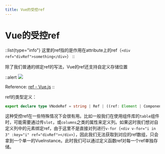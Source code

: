 ```yaml
---
title: Vue的受控ref
---
```


# Vue的受控ref

::list{type="info"}
这里的ref指的是作用在attribute上的ref（`<div ref="divRef">something</div>`）
::

除了我们普通的绑定ref的写法，Vue的ref还支持自定义存储位置

::alert
![](https://s2.loli.net/2023/03/28/vzM92iAWfc3ngye.png)

Reference: [ref - Vue.js](https://cn.vuejs.org/api/built-in-special-attributes.html#ref)
::

ref的类型定义：
```ts
export declare type VNodeRef = string | Ref | ((ref: Element | ComponentPublicInstance | null, refs: Record<string, any>) => void);
```

这种受控ref在一些特殊情况下会很有用。比如一般我们在使用组件库的`table`组件时，可能需要通过传`slot`，或`columns`之类的属性来定义列。如果这时我们想对自定义列中的元素绑定ref，由于这里不是直接对列进行`v-for`（`<div v-for="i in 3" :key="i" ref="divRef"></div>`），因此我们无法获取到对应的ref数组，只会拿到一个单一的VueInstance。此时我们可以通过定义函数ref对每一个ref单独存储。